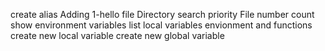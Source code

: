 create alias
Adding 1-hello file
Directory search priority
File number count
show environment variables
list local variables envionment and functions
create new local variable
create new global variable
